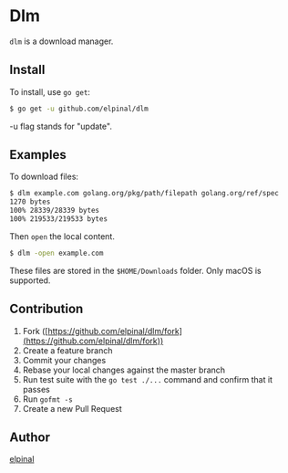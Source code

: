 # Dlm

`dlm` is a download manager.

## Install

To install, use `go get`:

```bash
$ go get -u github.com/elpinal/dlm
```

-u flag stands for "update".

## Examples

To download files:

```bash
$ dlm example.com golang.org/pkg/path/filepath golang.org/ref/spec
1270 bytes
100% 28339/28339 bytes
100% 219533/219533 bytes
```

Then `open` the local content.

```bash
$ dlm -open example.com
```

These files are stored in the `$HOME/Downloads` folder.
Only macOS is supported.

## Contribution

1. Fork ([https://github.com/elpinal/dlm/fork](https://github.com/elpinal/dlm/fork))
1. Create a feature branch
1. Commit your changes
1. Rebase your local changes against the master branch
1. Run test suite with the `go test ./...` command and confirm that it passes
1. Run `gofmt -s`
1. Create a new Pull Request

## Author

[elpinal](https://github.com/elpinal)
